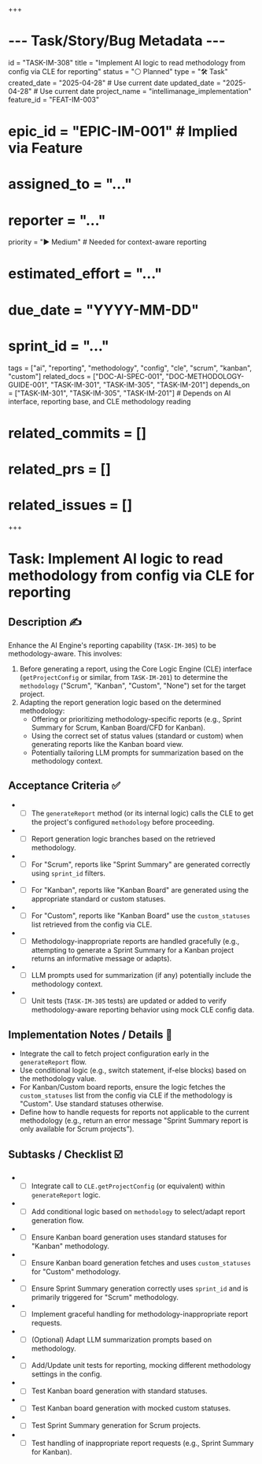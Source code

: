 +++
# --- Task/Story/Bug Metadata ---
id = "TASK-IM-308"
title = "Implement AI logic to read methodology from config via CLE for reporting"
status = "⚪️ Planned"
type = "🛠️ Task"
created_date = "2025-04-28" # Use current date
updated_date = "2025-04-28" # Use current date
project_name = "intellimanage_implementation"
feature_id = "FEAT-IM-003"
# epic_id = "EPIC-IM-001" # Implied via Feature
# assigned_to = "..."
# reporter = "..."
priority = "▶️ Medium" # Needed for context-aware reporting
# estimated_effort = "..."
# due_date = "YYYY-MM-DD"
# sprint_id = "..."
tags = ["ai", "reporting", "methodology", "config", "cle", "scrum", "kanban", "custom"]
related_docs = ["DOC-AI-SPEC-001", "DOC-METHODOLOGY-GUIDE-001", "TASK-IM-301", "TASK-IM-305", "TASK-IM-201"]
depends_on = ["TASK-IM-301", "TASK-IM-305", "TASK-IM-201"] # Depends on AI interface, reporting base, and CLE methodology reading
# related_commits = []
# related_prs = []
# related_issues = []
+++

# Task: Implement AI logic to read methodology from config via CLE for reporting

## Description ✍️

Enhance the AI Engine's reporting capability (`TASK-IM-305`) to be methodology-aware. This involves:
1.  Before generating a report, using the Core Logic Engine (CLE) interface (`getProjectConfig` or similar, from `TASK-IM-201`) to determine the `methodology` ("Scrum", "Kanban", "Custom", "None") set for the target project.
2.  Adapting the report generation logic based on the determined methodology:
    *   Offering or prioritizing methodology-specific reports (e.g., Sprint Summary for Scrum, Kanban Board/CFD for Kanban).
    *   Using the correct set of status values (standard or custom) when generating reports like the Kanban board view.
    *   Potentially tailoring LLM prompts for summarization based on the methodology context.

## Acceptance Criteria ✅

*   - [ ] The `generateReport` method (or its internal logic) calls the CLE to get the project's configured `methodology` before proceeding.
*   - [ ] Report generation logic branches based on the retrieved methodology.
*   - [ ] For "Scrum", reports like "Sprint Summary" are generated correctly using `sprint_id` filters.
*   - [ ] For "Kanban", reports like "Kanban Board" are generated using the appropriate standard or custom statuses.
*   - [ ] For "Custom", reports like "Kanban Board" use the `custom_statuses` list retrieved from the config via CLE.
*   - [ ] Methodology-inappropriate reports are handled gracefully (e.g., attempting to generate a Sprint Summary for a Kanban project returns an informative message or adapts).
*   - [ ] LLM prompts used for summarization (if any) potentially include the methodology context.
*   - [ ] Unit tests (`TASK-IM-305` tests) are updated or added to verify methodology-aware reporting behavior using mock CLE config data.

## Implementation Notes / Details 📝

*   Integrate the call to fetch project configuration early in the `generateReport` flow.
*   Use conditional logic (e.g., switch statement, if-else blocks) based on the methodology value.
*   For Kanban/Custom board reports, ensure the logic fetches the `custom_statuses` list from the config via CLE if the methodology is "Custom". Use standard statuses otherwise.
*   Define how to handle requests for reports not applicable to the current methodology (e.g., return an error message "Sprint Summary report is only available for Scrum projects").

## Subtasks / Checklist ☑️

*   - [ ] Integrate call to `CLE.getProjectConfig` (or equivalent) within `generateReport` logic.
*   - [ ] Add conditional logic based on `methodology` to select/adapt report generation flow.
*   - [ ] Ensure Kanban board generation uses standard statuses for "Kanban" methodology.
*   - [ ] Ensure Kanban board generation fetches and uses `custom_statuses` for "Custom" methodology.
*   - [ ] Ensure Sprint Summary generation correctly uses `sprint_id` and is primarily triggered for "Scrum" methodology.
*   - [ ] Implement graceful handling for methodology-inappropriate report requests.
*   - [ ] (Optional) Adapt LLM summarization prompts based on methodology.
*   - [ ] Add/Update unit tests for reporting, mocking different methodology settings in the config.
*   - [ ] Test Kanban board generation with standard statuses.
*   - [ ] Test Kanban board generation with mocked custom statuses.
*   - [ ] Test Sprint Summary generation for Scrum projects.
*   - [ ] Test handling of inappropriate report requests (e.g., Sprint Summary for Kanban).
